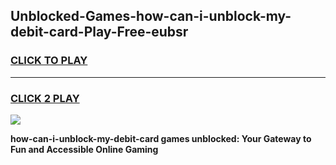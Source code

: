
## Unblocked-Games-how-can-i-unblock-my-debit-card-Play-Free-eubsr
<h3>
<a href="https://premium76.site?title=how-can-i-unblock-my-debit-card&ref=21A">CLICK TO PLAY</a></h3>
<hr>

<h3>
<a href="https://premium76.site?title=how-can-i-unblock-my-debit-card&ref=21A">CLICK 2 PLAY</a>
  
</h3>

<a href="https://premium76.site?title=how-can-i-unblock-my-debit-card&ref=21A"><img src="https://clearcache.store/games.png"></a>


**how-can-i-unblock-my-debit-card games unblocked: Your Gateway to Fun and Accessible Online Gaming**
